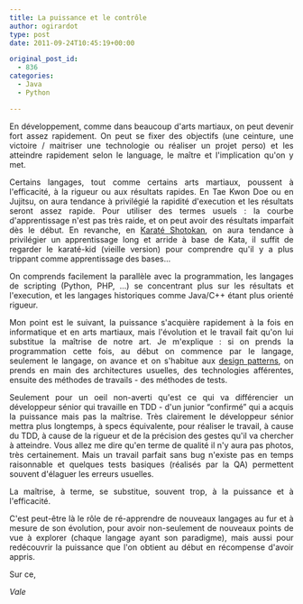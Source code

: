 ```yaml
---
title: La puissance et le contrôle
author: ogirardot
type: post
date: 2011-09-24T10:45:19+00:00

original_post_id:
  - 836
categories:
  - Java
  - Python

---
```

<p style="text-align:justify;">
  En développement, comme dans beaucoup d'arts martiaux, on peut devenir fort assez rapidement. On peut se fixer des objectifs (une ceinture, une victoire / maitriser une technologie ou réaliser un projet perso) et les atteindre rapidement selon le language, le maître et l'implication qu'on y met.
</p>
<!--more-->

<p style="text-align:justify;">
  Certains langages, tout comme certains arts martiaux, poussent à l'efficacité, à la rigueur ou aux résultats rapides. En Tae Kwon Doe ou en Jujitsu, on aura tendance à privilégié la rapidité d'execution et les résultats seront assez rapide. Pour utiliser des termes usuels : la courbe d'apprentissage n'est pas très raide, et on peut avoir des résultats imparfait dès le début. En revanche, en <a title="Karaté Shotokan" href="http://fr.wikipedia.org/wiki/Sh%C5%8Dt%C5%8Dkan-ry%C5%AB" target="_blank">Karaté Shotokan</a>, on aura tendance à privilégier un apprentissage long et arride à base de Kata, il suffit de regarder le karaté-kid (vieille version) pour comprendre qu'il y a plus trippant comme apprentissage des bases...
</p>

<p style="text-align:justify;">
  On comprends facilement la parallèle avec la programmation, les langages de scripting (Python, PHP, ...) se concentrant plus sur les résultats et l'execution, et les langages historiques comme Java/C++ étant plus orienté rigueur.
</p>

<p style="text-align:justify;">
  Mon point est le suivant, la puissance s'acquière rapidement à la fois en informatique et en arts martiaux, mais l'évolution et le travail fait qu'on lui substitue la maîtrise de notre art. Je m'explique : si on prends la programmation cette fois, au début on commence par le langage, seulement le langage, on avance et on s'habitue aux <a title="Design Patterns" href="http://en.wikipedia.org/wiki/Design_pattern_(computer_science)" target="_blank">design patterns</a>, on prends en main des architectures usuelles, des technologies afférentes, ensuite des méthodes de travails - des méthodes de tests.
</p>

<p style="text-align:justify;">
  Seulement pour un oeil non-averti qu'est ce qui va différencier un développeur sénior qui travaille en TDD - d'un junior &#8220;confirmé&#8221; qui a acquis la puissance mais pas la maîtrise. Très clairement le développeur sénior mettra plus longtemps, à specs équivalente, pour réaliser le travail, à cause du TDD, à cause de la rigueur et de la précision des gestes qu'il va chercher à atteindre. Vous allez me dire qu'en terme de qualité il n'y aura pas photos, très certainement. Mais un travail parfait sans bug n'existe pas en temps raisonnable et quelques tests basiques (réalisés par la QA) permettent souvent d'élaguer les erreurs usuelles.
</p>

<p style="text-align:justify;">
  La maîtrise, à terme, se substitue, souvent trop, à la puissance et à l'efficacité.
</p>

<p style="text-align:justify;">
  C'est peut-être là le rôle de ré-apprendre de nouveaux langages au fur et à mesure de son évolution, pour avoir non-seulement de nouveaux points de vue à explorer (chaque langage ayant son paradigme), mais aussi pour redécouvrir la puissance que l'on obtient au début en récompense d'avoir appris.
</p>

<p style="text-align:justify;">
  Sur ce,
</p>

<p style="text-align:justify;">
  <em>Vale</em>
</p>

<p style="text-align:justify;">